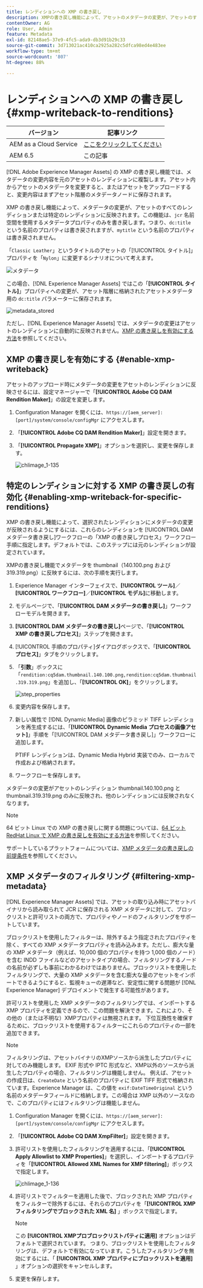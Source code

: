 ```yaml
---
title: レンディションへの XMP の書き戻し
description: XMPの書き戻し機能によって、アセットのメタデータの変更が、アセットのすべてのレンディションまたは特定のレンディションに反映される方法を説明します。
contentOwner: AG
role: User, Admin
feature: Metadata
exl-id: 82148ae5-37e9-4fc5-ada9-db3d91b29c33
source-git-commit: 3d713021ac410ca2925a282c5dfca98ed4e483ee
workflow-type: tm+mt
source-wordcount: '807'
ht-degree: 88%

---
```


# レンディションへの XMP の書き戻し {#xmp-writeback-to-renditions}

| バージョン | 記事リンク |
| -------- | ---------------------------- |
| AEM as a Cloud Service | [ここをクリックしてください](https://experienceleague.adobe.com/docs/experience-manager-cloud-service/content/assets/admin/xmp-metadata.html?lang=ja) |
| AEM 6.5 | この記事 |

[!DNL Adobe Experience Manager Assets] の XMP の書き戻し機能では、メタデータの変更内容を元のアセットのレンディションに複製します。アセット内からアセットのメタデータを変更すると、またはアセットをアップロードすると、変更内容はまずアセット階層のメタデータノードに保存されます。

XMP の書き戻し機能によって、メタデータの変更が、アセットのすべてのレンディションまたは特定のレンディションに反映されます。この機能は、`jcr` 名前空間を使用するメタデータプロパティのみを書き戻します。つまり、`dc:title` という名前のプロパティは書き戻されますが、`mytitle` という名前のプロパティは書き戻されません。

「`Classic Leather`」というタイトルのアセットの「[!UICONTROL タイトル]」プロパティを「`Nylon`」に変更するシナリオについて考えます。

![メタデータ](assets/metadata.png)

この場合、[!DNL Experience Manager Assets] ではこの「**[!UICONTROL タイトル]**」プロパティへの変更が、アセット階層に格納されたアセットメタデータ用の `dc:title` パラメーターに保存されます。

![metadata_stored](assets/metadata_stored.png)

ただし、[!DNL Experience Manager Assets] では、メタデータの変更はアセットのレンディションに自動的に反映されません。[XMP の書き戻しを有効にする方法](#enable-xmp-writeback)を参照してください。

## XMP の書き戻しを有効にする {#enable-xmp-writeback}

アセットのアップロード時にメタデータの変更をアセットのレンディションに反映させるには、設定マネージャーで「**[!UICONTROL Adobe CQ DAM Rendition Maker]**」の設定を変更します。

1. Configuration Manager を開くには、`https://[aem_server]:[port]/system/console/configMgr` にアクセスします。
1. 「**[!UICONTROL Adobe CQ DAM Rendition Maker]**」設定を開きます。
1. 「**[!UICONTROL Propagate XMP]**」オプションを選択し、変更を保存します。

   ![chlimage_1-135](assets/chlimage_1-346.png)

## 特定のレンディションに対する XMP の書き戻しの有効化 {#enabling-xmp-writeback-for-specific-renditions}

XMP の書き戻し機能によって、選択されたレンディションにメタデータの変更が反映されるようにするには、これらのレンディションを [!UICONTROL DAM メタデータ書き戻し]ワークフローの「XMP の書き戻しプロセス」ワークフロー手順に指定します。デフォルトでは、このステップには元のレンディションが設定されています。

XMPの書き戻し機能でメタデータを thumbnail（140.100.png および 319.319.png）に反映するには、次の手順を実行します。

1. Experience Manager インターフェイスで、**[!UICONTROL ツール]**／**[!UICONTROL ワークフロー]**／**[!UICONTROL モデル]**&#x200B;に移動します。
1. モデルページで、「**[!UICONTROL DAM メタデータの書き戻し]**」ワークフローモデルを開きます。
1. **[!UICONTROL DAM メタデータの書き戻し]**&#x200B;ページで、「**[!UICONTROL XMP の書き戻しプロセス]**」ステップを開きます。
1. [!UICONTROL 手順のプロパティ]ダイアログボックスで、「**[!UICONTROL プロセス]**」タブをクリックします。
1. 「**引数**」ボックスに「`rendition:cq5dam.thumbnail.140.100.png,rendition:cq5dam.thumbnail.319.319.png`」を追加し、「**[!UICONTROL OK]**」をクリックします。

   ![step_properties](assets/step_properties.png)

1. 変更内容を保存します。
1. 新しい属性で [!DNL Dynamic Media] 画像のピラミッド TIFF レンディションを再生成するには、「**[!UICONTROL Dynamic Media プロセスの画像アセット]**」手順を「[!UICONTROL DAM メタデータ書き戻し]」ワークフローに追加します。

   PTIFF レンディションは、Dynamic Media Hybrid 実装でのみ、ローカルで作成および格納されます。

1. ワークフローを保存します。

メタデータの変更がアセットのレンディション thumbnail.140.100.png と thumbnail.319.319.png のみに反映され、他のレンディションには反映されなくなります。

>[!NOTE]
>
>64 ビット Linux での XMP の書き戻しに関する問題については、[64 ビット RedHat Linux で XMP の書き戻しを有効にする方法](https://helpx.adobe.com/jp/experience-manager/kb/enable-xmp-write-back-64-bit-redhat.html)を参照してください。
>
>サポートしているプラットフォームについては、[XMP メタデータの書き戻しの前提条件](/help/sites-deploying/technical-requirements.md#requirements-for-aem-assets-xmp-metadata-write-back)を参照してください。

## XMP メタデータのフィルタリング {#filtering-xmp-metadata}

[!DNL Experience Manager Assets] では、アセットの取り込み時にアセットバイナリから読み取られて JCR に保存される XMP メタデータに対して、ブロックリストと許可リストの両方で、プロパティやノードのフィルタリングをサポートしています。

ブロックリストを使用したフィルターは、除外するよう指定されたプロパティを除く、すべての XMP メタデータプロパティを読み込みます。ただし、膨大な量の XMP メタデータ（例えば、10,000 個のプロパティを持つ 1,000 個のノード）を含む INDD ファイルなどのアセットタイプの場合、フィルタリングするノードの名前が必ずしも事前にわかるわけではありません。ブロックリストを使用したフィルタリングで、大量の XMP メタデータを含む膨大な量のアセットをインポートできるようにすると、監視キューの遅滞など、安定性に関する問題が [!DNL Experience Manager] デプロイメントで発生する可能性があります。

許可リストを使用した XMP メタデータのフィルタリングでは、インポートする XMP プロパティを定義できるので、この問題を解決できます。これにより、その他の（または不明な）XMPプロパティは無視されます。 下位互換性を確保するために、ブロックリストを使用するフィルターにこれらのプロパティの一部を追加できます。

>[!NOTE]
>
>フィルタリングは、アセットバイナリのXMPソースから派生したプロパティに対してのみ機能します。 EXIF 形式や IPTC 形式など、XMP以外のソースから派生したプロパティの場合、フィルタリングは機能しません。 例えば、アセットの作成日は、`CreateDate` という名前のプロパティに EXIF TIFF 形式で格納されています。Experience Manager は、この値を `exif:DateTimeOriginal` という名前のメタデータフィールドに格納します。この場合は XMP 以外のソースなので、このプロパティにはフィルタリングは機能しません。

1. Configuration Manager を開くには、`https://[aem_server]:[port]/system/console/configMgr` にアクセスします。
1. 「**[!UICONTROL Adobe CQ DAM XmpFilter]**」設定を開きます。
1. 許可リストを使用したフィルタリングを適用するには、「**[!UICONTROL Apply Allowlist to XMP Properties]**」を選択し、インポートするプロパティを「**[!UICONTROL Allowed XML Names for XMP filtering]**」ボックスで指定します。

   ![chlimage_1-136](assets/chlimage_1-347.png)

1. 許可リストでフィルターを適用した後で、ブロックされた XMP プロパティをフィルターで除外するには、それらのプロパティを「**[!UICONTROL XMP フィルタリングでブロックされた XML 名]** 」ボックスで指定します。

   >[!NOTE]
   >
   >この **[!UICONTROL XMPプロブロックリストパティに適用]** オプションはデフォルトで選択されています。 つまり、ブロックリストを使用したフィルタリングは、デフォルトで有効になっています。こうしたフィルタリングを無効にするには、「 **[!UICONTROL XMP プロパティにブロックリストを適用]** 」オプションの選択をキャンセルします。

1. 変更を保存します。
